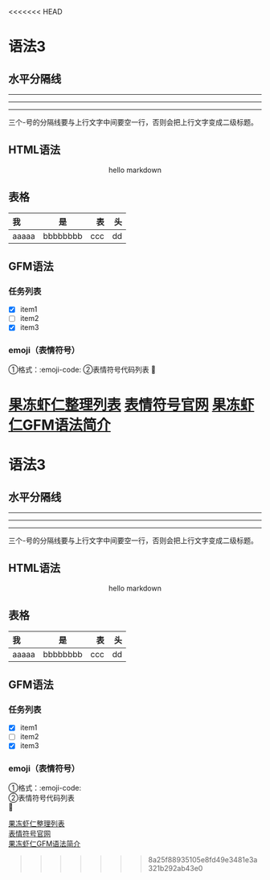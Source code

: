 <<<<<<< HEAD
# 语法3
## 水平分隔线
***
___
---
三个-号的分隔线要与上行文字中间要空一行，否则会把上行文字变成二级标题。

## HTML语法

<p align='center'>hello markdown</p>

## 表格
| 我 | 是 | 表 |头 |
|:----|:----:|----:|----:|
|aaaaa|bbbbbbbb|ccc|dd|

## GFM语法
### 任务列表
- [x] item1
- [ ] item2
- [x] item3

### emoji（表情符号）
①格式：:emoji-code:
②表情符号代码列表
:snake:

[果冻虾仁整理列表](https://github.com/guodongxiaren/README/blob/master/emoji.md)
[表情符号官网](http://www.emoji-cheat-sheet.com/)
[果冻虾仁GFM语法简介](https://github.com/guodongxiaren/README)
=======
# 语法3
## 水平分隔线
***
___
---
三个-号的分隔线要与上行文字中间要空一行，否则会把上行文字变成二级标题。

## HTML语法

<p align='center'>hello markdown</p>

## 表格
| 我 | 是 | 表 |头 |
|:----|:----:|----:|----:|
|aaaaa|bbbbbbbb|ccc|dd|

## GFM语法
### 任务列表
- [x] item1
- [ ] item2
- [x] item3

### emoji（表情符号）  
①格式：:emoji-code:  
②表情符号代码列表  
:snake:  

[果冻虾仁整理列表](https://github.com/guodongxiaren/README/blob/master/emoji.md)  
[表情符号官网](http://www.emoji-cheat-sheet.com/)  
[果冻虾仁GFM语法简介](https://github.com/guodongxiaren/README)  
>>>>>>> 8a25f88935105e8fd49e3481e3a321b292ab43e0
